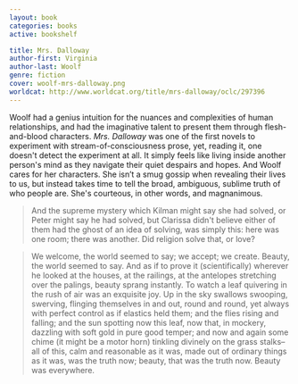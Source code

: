 ```yaml
---
layout: book
categories: books
active: bookshelf

title: Mrs. Dalloway
author-first: Virginia
author-last: Woolf
genre: fiction
cover: woolf-mrs-dalloway.png
worldcat: http://www.worldcat.org/title/mrs-dalloway/oclc/297396
---
```


Woolf had a genius intuition for the nuances and complexities of human relationships, and had the imaginative talent to present them through flesh-and-blood characters. *Mrs. Dalloway* was one of the first novels to experiment with stream-of-consciousness prose, yet, reading it, one doesn't detect the experiment at all. It simply feels like living inside another person's mind as they navigate their quiet despairs and hopes. And Woolf cares for her characters. She isn’t a smug gossip when revealing their lives to us, but instead takes time to tell the broad, ambiguous, sublime truth of who people are. She's courteous, in other words, and magnanimous.

> And the supreme mystery which Kilman might say she had solved, or Peter might say he had solved, but Clarissa didn't believe either of them had the ghost of an idea of solving, was simply this: here was one room; there was another. Did religion solve that, or love? 

> We welcome, the world seemed to say; we accept; we create. Beauty, the world seemed to say. And as if to prove it (scientifically) wherever he looked at the houses, at the railings, at the antelopes stretching over the palings, beauty sprang instantly. To watch a leaf quivering in the rush of air was an exquisite joy. Up in the sky swallows swooping, swerving, flinging themselves in and out, round and round, yet always with perfect control as if elastics held them; and the flies rising and falling; and the sun spotting now this leaf, now that, in mockery, dazzling with soft gold in pure good temper; and now and again some chime (it might be a motor horn) tinkling divinely on the grass stalks–all of this, calm and reasonable as it was, made out of ordinary things as it was, was the truth now; beauty, that was the truth now. Beauty was everywhere.